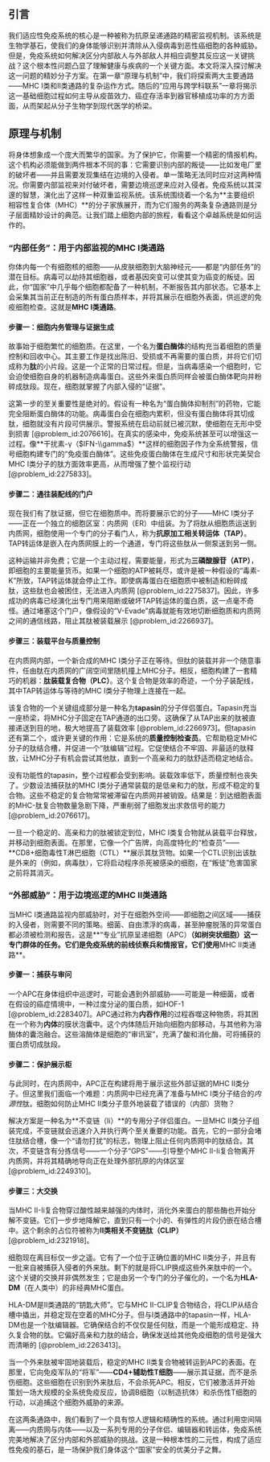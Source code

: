 ## 引言
我们适应性免疫系统的核心是一种被称为抗原呈递通路的精密监视机制。该系统是生物学基石，使我们的身体能够识别并清除从入侵病毒到恶性癌细胞的各种威胁。但是，免疫系统如何解决区分内部敌人与外部敌人并相应调整其反应这一关键挑战？这个根本性问题凸显了理解健康与疾病的一个关键方面。本文将深入探讨解决这一问题的精妙分子方案。在第一章“原理与机制”中，我们将探索两大主要通路——MHC I类和II类通路的复杂运作方式。随后的“应用与跨学科联系”一章将揭示这一基础细胞过程如何主导从疫苗效力、癌症存活率到器官移植成功率的方方面面，从而架起从分子生物学到现代医学的桥梁。

## 原理与机制

将身体想象成一个庞大而繁华的国家。为了保护它，你需要一个精密的情报机构。这个机构必须能做到两件根本不同的事：它需要识别内部的叛徒——比如发电厂里的破坏者——并且需要发现集结在边境的入侵者。单一策略无法同时应对这两种情况。你需要内部监视来对付破坏者，需要边境巡逻来应对入侵者。免疫系统以其深邃的智慧，演化出了这样一种双重监视系统。该系统围绕着一个名为**主要组织相容性复合体（MHC）**的分子家族展开，而为它们服务的两条复杂通路则是分子层面精妙设计的典范。让我们踏上细胞内部的旅程，看看这个卓越系统是如何运作的。

### “内部任务”：用于内部监视的MHC I类通路

你体内每一个有细胞核的细胞——从皮肤细胞到大脑神经元——都是“内部任务”的潜在目标。病毒可以劫持其细胞器，或者基因突变可以使其变为癌变的叛徒。因此，你“国家”中几乎每个细胞都配备了一种机制，不断报告其内部状态。它基本上会采集其当前正在制造的所有蛋白质样本，并将其展示在细胞外表面，供巡逻的免疫细胞检查。这就是**MHC I类通路**。

#### 步骤一：细胞内务管理与证据生成

故事始于细胞繁忙的细胞质。在这里，一个名为**蛋白酶体**的结构充当着细胞的质量控制和回收中心。其主要工作是找出陈旧、受损或不再需要的蛋白质，并将它们切成称为**肽**的小片段。这是一个正常的日常过程。但是，当病毒感染一个细胞时，它会迫使细胞自身的机器制造病毒蛋白。这些外来蛋白质同样会被蛋白酶体靶向并粉碎成肽段。现在，细胞就掌握了内部入侵的“证据”。

这第一步的至关重要性是绝对的。假设有一种名为“蛋白酶体抑制剂”的药物，它能完全阻断蛋白酶体的功能。病毒蛋白会在细胞内累积，但没有蛋白酶体将其切成肽，细胞就没有片段可供展示。警报系统在启动前就已被沉默，使细胞在无形中受到损害 [@problem_id:2076616]。在真实的感染中，免疫系统甚至可以增强这一过程。像**干扰素-γ（$IFN-\\gamma$）**这样的细胞因子作为全系统警报，信号细胞构建专门的“免疫蛋白酶体”。这些免疫蛋白酶体在生成尺寸和形状完美契合MHC I类分子的肽方面效率更高，从而增强了整个监视行动 [@problem_id:2275833]。

#### 步骤二：通往装配线的门户

现在我们有了肽证据，但它在细胞质中。而将要展示它的分子——MHC I类分子——正在一个独立的细胞区室：内质网（ER）中组装。为了将肽从细胞质运送到内质网，细胞使用一个专门的分子看门人，称为**抗原加工相关转运体（TAP）**。TAP转运体是嵌入在内质网膜上的一个通道，专门将这些肽从一侧泵送到另一侧。

这种运输并非免费；它是一个主动过程，需要能量，形式为**三磷酸腺苷（ATP）**，即细胞的主要能量货币。如果一个细胞的ATP被耗尽，或许是被一种假设的“毒素-K”所致，TAP转运体就会停止工作。即使病毒蛋白在细胞质中被制造和粉碎成肽，这些肽也会被困住，无法进入内质网 [@problem_id:2275837]。因此，许多成功的病毒已经演化出专门用来阻断或破坏TAP转运体的蛋白质，这一点毫不奇怪。通过堵塞这个门户，像假设的“V-Evade”病毒就能有效地切断细胞质和内质网之间的通信线路，阻止其肽被装载展示 [@problem_id:2266937]。

#### 步骤三：装载平台与质量控制

在内质网内部，一个新合成的MHC I类分子正在等待。但肽的装载并非一个随意事件，任由肽在内质网的广阔空间里随机撞上MHC分子。相反，细胞构建了一套精巧的机器：**肽装载复合物（PLC）**。这个复合物是效率的奇迹，一个分子装配线，其中TAP转运体与等待的MHC I类分子物理上连接在一起。

该复合物的一个关键组成部分是一种名为**tapasin**的分子伴侣蛋白。Tapasin充当一座桥梁，将MHC分子固定在TAP通道的出口旁。这确保了从TAP出来的肽被直接递送到目的地，极大地提高了装载效率 [@problem_id:2266973]。但tapasin还有第二个，或许更关键的作用：它是系统的**质量控制检查员**。它帮助稳定MHC分子的肽结合槽，并促进一个“肽编辑”过程。它促使结合不牢固、非最适的肽释放，让MHC分子有机会尝试其他肽，直到一个高亲和力的肽舒适而稳定地结合。

没有功能性的tapasin，整个过程都会受到影响。装载效率低下，质量控制也丧失了。少数设法捕获肽的MHC I类分子通常装载的是低亲和力的肽，形成不稳定的复合物。这些不稳定的复合物常常被滞留在内质网并被销毁。结果是：到达细胞表面的MHC-肽复合物数量急剧下降，严重削弱了细胞发出求救信号的能力 [@problem_id:2076617]。

一旦一个稳定的、高亲和力的肽被锁定到位，MHC I类复合物就从装载平台释放，并移动到细胞表面。在那里，它像一个广告牌，向高度特化的“检查员”——**CD8+细胞毒性T淋巴细胞（CTL）**展示其肽货物。如果一个CTL识别出该肽是外来的（例如，病毒肽），它将启动程序杀死被感染的细胞，在“叛徒”危害国家之前将其消灭。

### “外部威胁”：用于边境巡逻的MHC II类通路

当MHC I类通路监视内部威胁时，对于在细胞外空间——即细胞之间区域——捕获的入侵者，则需要不同的策略。细菌、自由漂浮的病毒，甚至肿瘤脱落的异常蛋白都必须被检测和报告。这是**“专业”抗原呈递细胞（APC）**（如树突状细胞）这一专门群体的任务。它们是免疫系统的前线侦察兵和情报官，它们使用**MHC II类通路**。

#### 步骤一：捕获与审问

一个APC在身体组织中巡逻时，可能会遇到外部威胁——可能是一种细菌，或者在假设的癌症情境中，一种过度分泌的蛋白质，如HOF-1 [@problem_id:2283407]。APC通过称为**内吞作用**的过程吞噬这种物质，将其困在一个称为**内体**的膜状泡囊中。这个内体随后开始向细胞内部移动，与其他称为溶酶体的囊泡融合。这些溶酶体是细胞的“审讯室”，充满了酸和消化酶，可将捕获的蛋白质切成肽段。

#### 步骤二：保护展示柜

与此同时，在内质网中，APC正在构建将用于展示这些外部证据的MHC II类分子。但这里我们面临一个难题：内质网中已经充满了准备与MHC I类分子结合的*内源性*肽。细胞如何防止MHC II类分子意外地装载了错误的（内部）货物？

解决方案是一种名为**不变链（Ii）**的专用分子伴侣蛋白。一旦MHC II类分子组装完成，不变链就会迅速介入并执行两个至关重要的功能。首先，它的一部分会堵住肽结合槽，像一个“请勿打扰”的标志，物理上阻止任何内质网中的肽结合。其次，不变链含有分拣信号——一个分子“GPS”——引导整个MHC II-Ii复合物离开内质网，并将其精确地导向正在处理外部抗原的内体区室 [@problem_id:2249310]。

#### 步骤三：大交换

当MHC II-Ii复合物穿过酸性越来越强的内体时，消化外来蛋白的那些酶也开始分解不变链。它们一步步地降解它，直到只有一个小的、有弹性的片段仍嵌在结合槽中。这个剩余的占位符被称为**II类相关不变链肽（CLIP）** [@problem_id:2321918]。

细胞现在离目标仅一步之遥。它有了一个位于正确位置的MHC II类分子，并且有一批来自被捕获入侵者的外来肽。剩下的就是将CLIP换成这些外来肽中的一个。这个关键的交换并非偶然发生；它是由另一个专门的分子催化的，一个名为**HLA-DM**（在人类中）的非经典MHC蛋白。

HLA-DM是II类通路的“钥匙大师”。它与MHC II-CLIP复合物结合，将CLIP从结合槽中撬出，并稳定现在空着的MHC分子。但与I类通路中的tapasin一样，HLA-DM也是一个肽编辑器。它确保结合的不仅仅是任何肽，而是一个能形成稳定、持久复合物的肽。它偏好高亲和力肽的结合，确保发送给其他免疫细胞的信号是强大而清晰的 [@problem_id:2263413]。

当一个外来肽被牢固地装载后，稳定的MHC II类复合物被转运到APC的表面。在那里，它向免疫军队的“将军”——**CD4+辅助性T细胞**——展示其证据，而不是杀伤细胞。这些细胞在识别到外来肽后，不会杀死APC。相反，它们被激活并开始策划一场大规模的全系统免疫反应，协调B细胞（以制造抗体）和杀伤性T细胞的行动，以追捕这个细胞外威胁的来源。

在这两条通路中，我们看到了一个具有惊人逻辑和精确性的系统。通过利用空间隔离——内质网与内体——以及一系列专用的分子伴侣、编辑器和转运体，免疫系统完美地解决了区分内部和外部威胁的挑战。这是一种根本性的二元性，构成了适应性免疫的基石，是一场保护我们身体这个“国家”安全的优美分子之舞。


